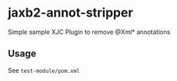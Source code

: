 # jaxb2-annot-stripper
Simple sample XJC Plugin to remove @Xml* annotations

## Usage

See `test-module/pom.xml`